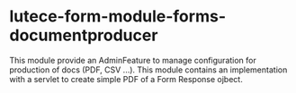 # lutece-form-module-forms-documentproducer

This module provide an AdminFeature to manage configuration for production of docs (PDF, CSV ...). 
This module contains an implementation with a servlet to create simple PDF of a Form Response ojbect. 
